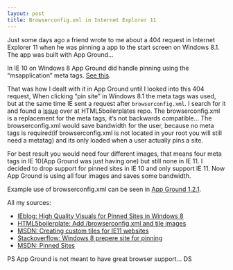 ```yaml
---
layout: post
title: Browserconfig.xml in Internet Explorer 11
---
```

Just some days ago a friend wrote to me about a 404 request in Internet Explorer 11 when he was pinning a app to the start screen on Windows 8.1. The app was built with App Ground…

In IE 10 on Windows 8 App Ground did handle pinning using the “msapplication” meta tags. [See this][1].

That was how I dealt with it in App Ground until I looked into this 404 request, When clicking “pin site” in Windows 8.1 the meta tags was used, but at the same time IE sent  a request after `browserconfig.xml`. I search for it and found a [issue][2] over at HTML5boilerplates repo. The browserconfig.xml is a replacement for the meta tags, it’s not backwards compatible… The browserconfig.xml would save bandwidth for the user, because no meta tags is required(if browserconfig.xml is not located in your root you will still need a metatag) and its only loaded when a user actually pins a site. 

For best result you would need four different images, that means four meta tags in IE 10(App Ground was just having one) but still none in IE 11. I decided to drop support for pinned sites in IE 10 and only support IE 11. Now App Ground is using all four images and saves some bandwidth. 

Example use of browserconfig.xml can be seen in [App Ground 1.2.1][3].

All my sources:

 - [IEblog: High Quality Visuals for Pinned Sites in Windows 8][1]
 - [HTML5boilerplate: Add /browserconfig.xml and tile images][2]
 - [MSDN: Creating custom tiles for IE11 websites][4]
 - [Stackoverflow: Windows 8 prepere site for pinning][5]
 - [MSDN: Pinned Sites][6]

PS App Ground is not meant to have great browser support… DS

[1]: http://blogs.msdn.com/b/ie/archive/2012/06/08/high-quality-visuals-for-pinned-sites-in-windows-8.aspx
[2]: https://github.com/h5bp/html5-boilerplate/pull/1481
[3]: https://github.com/Abbe98/App-Ground¨
[4]: http://msdn.microsoft.com/en-us/library/ie/dn455106.aspx
[5]: http://stackoverflow.com/questions/17474389/windows-8-prepare-site-for-pinning
[6]: http://msdn.microsoft.com/en-us/library/ie/hh772707%28v=vs.85%29.aspx